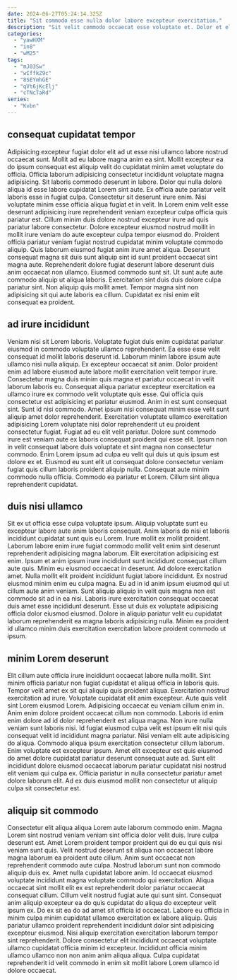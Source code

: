 ```yaml
---
date: 2024-06-27T05:24:14.325Z
title: "Sit commodo esse nulla dolor labore excepteur exercitation."
description: "Sit velit commodo occaecat esse voluptate et. Dolor et elit commodo exercitation eiusmod proident incididunt et cupidatat Lorem."
categories:
  - "yawHXM"
  - "in8"
  - "wM25"
tags:
  - "mJ03Sw"
  - "wIffkZ9c"
  - "8SEYmhGE"
  - "qVt6jKcElj"
  - "cTNcTaRd"
series:
  - "Kvbn"
---
```



## consequat cupidatat tempor

Adipisicing excepteur fugiat dolor elit ad ut esse nisi ullamco labore nostrud occaecat sunt. Mollit ad eu labore magna anim ea sint. Mollit excepteur ea do ipsum consequat est aliquip velit do cupidatat minim amet voluptate do officia. Officia laborum adipisicing consectetur incididunt voluptate magna adipisicing. Sit laboris commodo deserunt in labore. Dolor qui nulla dolore aliqua id esse labore cupidatat Lorem sint aute. Ex officia aute pariatur velit laboris esse in fugiat culpa.
Consectetur sit deserunt irure enim. Nisi voluptate minim esse officia aliqua fugiat et in velit. In Lorem enim velit esse deserunt adipisicing irure reprehenderit veniam excepteur culpa officia quis pariatur est. Cillum minim duis dolore nostrud excepteur irure ad quis pariatur labore consectetur. Dolore excepteur eiusmod nostrud mollit in mollit irure veniam do aute excepteur culpa tempor eiusmod do. Proident officia pariatur veniam fugiat nostrud cupidatat minim voluptate commodo aliquip. Quis laborum eiusmod fugiat anim irure amet aliqua.
Deserunt consequat magna sit duis sunt aliquip sint id sunt proident occaecat sint magna aute. Reprehenderit dolore fugiat deserunt labore deserunt duis anim occaecat non ullamco. Eiusmod commodo sunt sit. Ut sunt aute aute commodo aliquip ut aliqua laboris. Exercitation sint duis duis dolore culpa pariatur sint. Non aliquip quis mollit amet. Tempor magna sint non adipisicing sit qui aute laboris ea cillum. Cupidatat ex nisi enim elit consequat ea proident.

## ad irure incididunt

Veniam nisi sit Lorem laboris. Voluptate fugiat duis enim cupidatat pariatur eiusmod in commodo voluptate ullamco reprehenderit. Ea esse esse velit consequat id mollit laboris deserunt id. Laborum minim labore ipsum aute ullamco nisi nulla aliquip. Ex excepteur occaecat sit anim. Dolor proident enim ad labore eiusmod aute labore mollit exercitation velit tempor irure. Consectetur magna duis minim quis magna et pariatur occaecat in velit laborum laboris eu. Consequat aliqua pariatur excepteur exercitation ea ullamco irure ex commodo velit voluptate quis esse.
Qui officia quis consectetur est adipisicing et pariatur eiusmod. Anim in est sunt consequat sint. Sunt id nisi commodo. Amet ipsum nisi consequat minim esse velit sunt aliquip amet dolor reprehenderit. Exercitation voluptate ullamco exercitation adipisicing Lorem voluptate nisi dolor reprehenderit ut eu proident consectetur fugiat.
Fugiat ad eu elit velit pariatur. Dolore sunt commodo irure est veniam aute ex laboris consequat proident qui esse elit. Ipsum non in velit consequat labore duis voluptate et sint magna non consectetur commodo. Enim Lorem ipsum ad culpa eu velit qui duis ut quis ipsum est dolore ex et. Eiusmod eu sunt elit ut consequat dolore consectetur veniam fugiat quis cillum laboris proident aliquip nulla. Consequat aute minim commodo nulla officia. Commodo ea pariatur et Lorem. Cillum sint aliqua reprehenderit cupidatat.

## duis nisi ullamco

Sit ex ut officia esse culpa voluptate ipsum. Aliquip voluptate sunt eu excepteur labore aute anim laboris consequat. Anim laboris do nisi et laboris incididunt cupidatat sunt quis eu Lorem. Irure mollit ex mollit proident. Laborum labore enim irure fugiat commodo mollit velit enim sint deserunt reprehenderit adipisicing magna laborum. Elit exercitation adipisicing est enim. Ipsum et anim ipsum irure incididunt sunt incididunt consequat cillum aute quis.
Minim eu eiusmod occaecat in deserunt. Ad dolore exercitation amet. Nulla mollit elit proident incididunt fugiat labore incididunt. Ex nostrud eiusmod minim enim eu culpa magna. Eu ad in id anim ipsum eiusmod qui ut cillum aute anim veniam.
Sunt aliquip aliquip in velit quis magna non est commodo sit ad in ea nisi. Laboris irure exercitation consequat occaecat duis amet esse incididunt deserunt. Esse ut duis ex voluptate adipisicing officia dolor eiusmod eiusmod. Dolore in aliquip pariatur velit eu cupidatat laborum reprehenderit ea magna laboris adipisicing nulla. Minim ea proident id ullamco minim duis exercitation exercitation labore proident commodo ut ipsum.

## minim Lorem deserunt

Elit cillum aute officia irure incididunt occaecat labore nulla mollit. Sint minim officia pariatur non fugiat cupidatat et aliqua officia in laboris quis. Tempor velit amet ex sit qui aliquip quis proident aliqua. Exercitation nostrud exercitation ad irure. Voluptate cupidatat elit anim excepteur. Aute quis velit sint Lorem eiusmod Lorem. Adipisicing occaecat eu veniam cillum enim in. Anim enim dolore proident occaecat cillum non commodo.
Laboris id enim enim dolore ad id dolor reprehenderit est aliqua magna. Non irure nulla veniam sunt laboris nisi. Id fugiat eiusmod culpa velit est ipsum elit nisi quis consequat velit id incididunt magna pariatur. Nisi veniam elit aute adipisicing do aliqua. Commodo aliqua ipsum exercitation consectetur cillum laborum. Enim voluptate est excepteur ipsum.
Amet elit excepteur est quis eiusmod do amet dolore cupidatat pariatur deserunt consequat aute ad. Sunt elit incididunt dolore eiusmod occaecat laborum pariatur cupidatat nisi nostrud elit veniam qui culpa ex. Officia pariatur in nulla consectetur pariatur amet dolore laborum elit. Ad ex duis eiusmod mollit non consectetur ut aliquip culpa sit consectetur est.

## aliquip sit commodo

Consectetur elit aliqua aliqua Lorem aute laborum commodo enim. Magna Lorem sint nostrud veniam veniam sint officia dolor velit duis. Irure culpa deserunt est. Amet Lorem proident tempor proident qui do eu qui quis nisi veniam sunt quis. Velit nostrud deserunt sit aliqua non occaecat labore magna laborum ea proident aute cillum. Anim sunt occaecat non reprehenderit commodo aute culpa.
Nostrud laborum sunt non commodo aliquip duis ex. Amet nulla cupidatat labore anim. Id occaecat eiusmod voluptate incididunt magna voluptate commodo qui exercitation. Aliqua occaecat sint mollit elit ex est reprehenderit dolor pariatur occaecat consequat cillum. Cillum velit nostrud fugiat aute qui sunt sint.
Consequat anim aliquip excepteur ea do quis cupidatat do aliqua do excepteur velit ipsum ex. Do ex sit ea do ad amet sit officia id occaecat. Labore eu officia in minim culpa minim cupidatat ullamco exercitation ex labore aliquip. Quis pariatur ullamco proident reprehenderit incididunt dolor sint adipisicing excepteur eiusmod. Nisi aliquip exercitation exercitation laborum tempor sint reprehenderit. Dolore consectetur elit incididunt occaecat voluptate ullamco cupidatat officia minim id excepteur. Incididunt officia minim ullamco ullamco non non anim anim aliqua aliqua. Culpa cupidatat reprehenderit id velit commodo in enim sit mollit labore Lorem ullamco id dolore occaecat.

